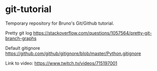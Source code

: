 # git-tutorial
Temporary repository for Bruno's Git/Github tutorial.

Pretty git log
https://stackoverflow.com/questions/1057564/pretty-git-branch-graphs

Default gitignore
https://github.com/github/gitignore/blob/master/Python.gitignore

Link to video:
https://www.twitch.tv/videos/715197001
